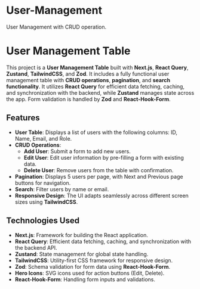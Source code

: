 # User-Management
User Management with CRUD operation.

# User Management Table

This project is a **User Management Table** built with **Next.js**, **React Query**, **Zustand**, **TailwindCSS**, and **Zod**. It includes a fully functional user management table with **CRUD operations**, **pagination**, and **search functionality**. It utilizes **React Query** for efficient data fetching, caching, and synchronization with the backend, while **Zustand** manages state across the app. Form validation is handled by **Zod** and **React-Hook-Form**.

## Features

- **User Table**: Displays a list of users with the following columns: ID, Name, Email, and Role.
- **CRUD Operations**:
  - **Add User**: Submit a form to add new users.
  - **Edit User**: Edit user information by pre-filling a form with existing data.
  - **Delete User**: Remove users from the table with confirmation.
- **Pagination**: Displays 5 users per page, with Next and Previous page buttons for navigation.
- **Search**: Filter users by name or email.
- **Responsive Design**: The UI adapts seamlessly across different screen sizes using **TailwindCSS**.

## Technologies Used

- **Next.js**: Framework for building the React application.
- **React Query**: Efficient data fetching, caching, and synchronization with the backend API.
- **Zustand**: State management for global state handling.
- **TailwindCSS**: Utility-first CSS framework for responsive design.
- **Zod**: Schema validation for form data using **React-Hook-Form**.
- **Hero Icons**: SVG icons used for action buttons (Edit, Delete).
- **React-Hook-Form**: Handling form inputs and validations.



